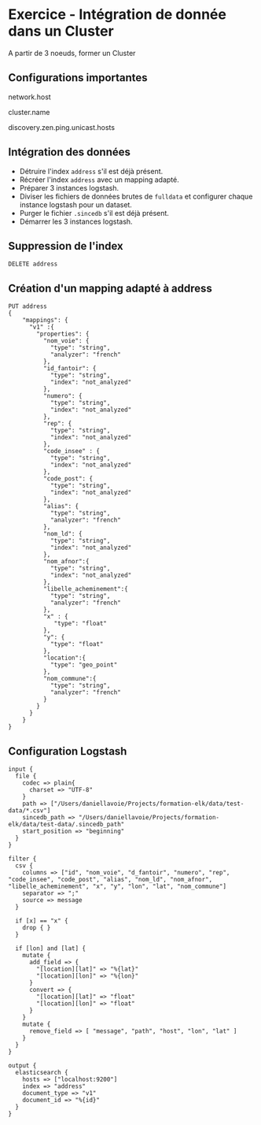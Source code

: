 # Exercice - Intégration de donnée dans un Cluster

A partir de 3 noeuds, former un Cluster


## Configurations importantes

network.host

cluster.name

discovery.zen.ping.unicast.hosts

## Intégration des données

* Détruire l'index `address` s'il est déjà présent.
* Récréer l'index `address` avec un mapping adapté.
* Préparer 3 instances logstash.
* Diviser les fichiers de données brutes de `fulldata` et configurer chaque instance logstash pour un dataset.
* Purger le fichier `.sincedb` s'il est déjà présent.
* Démarrer les 3 instances logstash.

## Suppression de l'index

```
DELETE address
```

## Création d'un mapping adapté à address

```
PUT address
{
    "mappings": {
      "v1" :{
        "properties": {
          "nom_voie": {
            "type": "string",
            "analyzer": "french"
          },
          "id_fantoir": {
            "type": "string",
            "index": "not_analyzed"
          },
          "numero": {
            "type": "string",
            "index": "not_analyzed"
          },
          "rep": {
            "type": "string",
            "index": "not_analyzed"
          },
          "code_insee" : {
            "type": "string",
            "index": "not_analyzed"
          },
          "code_post": {
            "type": "string",
            "index": "not_analyzed"
          },
          "alias": {
            "type": "string",
            "analyzer": "french"
          },
          "nom_ld": {
            "type": "string",
            "index": "not_analyzed"
          },
          "nom_afnor":{
            "type": "string",
            "index": "not_analyzed"
          },
          "libelle_acheminement":{
            "type": "string",
            "analyzer": "french"
          },
          "x" : {
             "type": "float"
          },
          "y": {
            "type": "float"
          },
          "location":{
            "type": "geo_point"
          },
          "nom_commune":{
            "type": "string",
            "analyzer": "french"
          }
        }
      }
    }
}
```

## Configuration Logstash

```
input {
  file {
    codec => plain{
      charset => "UTF-8"
    }
    path => ["/Users/daniellavoie/Projects/formation-elk/data/test-data/*.csv"]
    sincedb_path => "/Users/daniellavoie/Projects/formation-elk/data/test-data/.sincedb_path"
    start_position => "beginning"
  }
}

filter {
  csv {
    columns => ["id", "nom_voie", "d_fantoir", "numero", "rep", "code_insee", "code_post", "alias", "nom_ld", "nom_afnor", "libelle_acheminement", "x", "y", "lon", "lat", "nom_commune"]
    separator => ";"
    source => message
  }

  if [x] == "x" {
    drop { }
  }

  if [lon] and [lat] {
    mutate {
      add_field => {
        "[location][lat]" => "%{lat}"
        "[location][lon]" => "%{lon}"
      }
      convert => {
        "[location][lat]" => "float"
        "[location][lon]" => "float"
      }
    }
    mutate {
      remove_field => [ "message", "path", "host", "lon", "lat" ]
    }
  }
}

output {
  elasticsearch {
    hosts => ["localhost:9200"]
    index => "address"
    document_type => "v1"
    document_id => "%{id}"
  }
}
```
